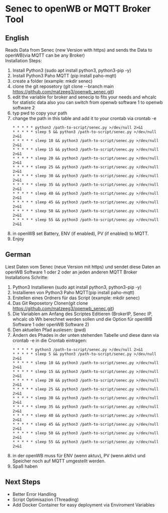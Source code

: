 # Senec to openWB or MQTT Broker Tool
## English
Reads Data from Senec (new Version with https) and sends the Data to openWB(via MQTT can be any Broker)  
Installation Steps:  
1. Install Python3 (sudo apt install python3, python3-pip -y)
2. Install Python3 Paho MQTT (pip install paho-mqtt)
3. create a folder (example: mkdir senec)
4. clone the git reposetory (git clone --branch main https://github.com/matzeeg3/openwb_senec.git)
5. edit the variable for broker and senecip to fits your needs and whcalc for statistic data also you can switch from openwb software 1 to openwb software 2
6. typ pwd to copy your path
7. change the path in this table and add it to your crontab via crontab -e
   ```
   * * * * * python3 /path-to-script/senec.py >/dev/null 2>&1
   * * * * * sleep 5 && python3 /path-to-script/senec.py >/dev/null 2>&1
   * * * * * sleep 10 && python3 /path-to-script/senec.py >/dev/null 2>&1
   * * * * * sleep 15 && python3 /path-to-script/senec.py >/dev/null 2>&1
   * * * * * sleep 20 && python3 /path-to-script/senec.py >/dev/null 2>&1
   * * * * * sleep 25 && python3 /path-to-script/senec.py >/dev/null 2>&1
   * * * * * sleep 30 && python3 /path-to-script/senec.py >/dev/null 2>&1
   * * * * * sleep 35 && python3 /path-to-script/senec.py >/dev/null 2>&1
   * * * * * sleep 40 && python3 /path-to-script/senec.py >/dev/null 2>&1
   * * * * * sleep 45 && python3 /path-to-script/senec.py >/dev/null 2>&1
   * * * * * sleep 50 && python3 /path-to-script/senec.py >/dev/null 2>&1
   * * * * * sleep 55 && python3 /path-to-script/senec.py >/dev/null 2>&1
   ```
8. in openWB set Battery, ENV (if enabled), PV (if enabled) to MQTT.
9. Enjoy  

## German
Liest Daten vom Senec (neue Version mit https) und sendet diese Daten an openWB Software 1 oder 2 oder an jeden anderen MQTT Broker  
Installations Schritte:  
1. Python3 Installieren (sudo apt install python3, python3-pip -y)
2. Installieren von Python3 Paho MQTT(pip install paho-mqtt)
3. Erstellen eines Ordners für das Script (example: mkdir senec)
4. Das Git Reposetory Clonen(git clone https://github.com/matzeeg3/openwb_senec.git)
5. Die Variablen am Anfang des Scriptes Editieren (BrokerIP, Senec IP, whcalc ob Wh berechnet werden sollen und die Option für openWB Software 1 oder openWB Software 2)
6. Den aktuellen Pfad auslesen: (pwd)
7. Ändern des Phades in der unten stehenden Tabelle und diese dann via crontab -e in die Crontab eintragen:
   ```
   * * * * * python3 /path-to-script/senec.py >/dev/null 2>&1
   * * * * * sleep 5 && python3 /path-to-script/senec.py >/dev/null 2>&1
   * * * * * sleep 10 && python3 /path-to-script/senec.py >/dev/null 2>&1
   * * * * * sleep 15 && python3 /path-to-script/senec.py >/dev/null 2>&1
   * * * * * sleep 20 && python3 /path-to-script/senec.py >/dev/null 2>&1
   * * * * * sleep 25 && python3 /path-to-script/senec.py >/dev/null 2>&1
   * * * * * sleep 30 && python3 /path-to-script/senec.py >/dev/null 2>&1
   * * * * * sleep 35 && python3 /path-to-script/senec.py >/dev/null 2>&1
   * * * * * sleep 40 && python3 /path-to-script/senec.py >/dev/null 2>&1
   * * * * * sleep 45 && python3 /path-to-script/senec.py >/dev/null 2>&1
   * * * * * sleep 50 && python3 /path-to-script/senec.py >/dev/null 2>&1
   * * * * * sleep 55 && python3 /path-to-script/senec.py >/dev/null 2>&1
   ```
8. in der openWB muss für ENV (wenn aktuv), PV (wenn aktiv) und Speicher noch auf MQTT umgestellt werden.
9. Spaß haben


## Next Steps
- Better Error Handling
- Script Optimisazion (Threading)
- Add Docker Container for easy deployment via Enviroment Variables
